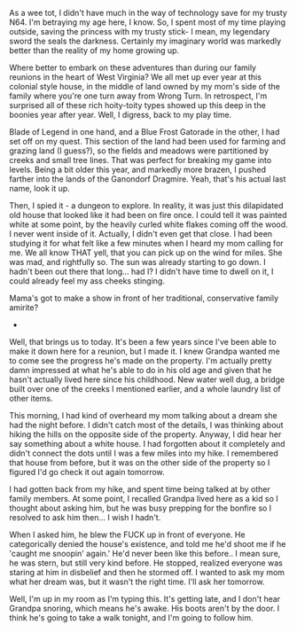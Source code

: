 As a wee tot, I didn't have much in the way of technology save for my trusty N64. I'm betraying my age here, I know. So, I spent most of my time playing outside, saving the princess with my trusty stick- I mean, my legendary sword the seals the darkness. Certainly my imaginary world was markedly better than the reality of my home growing up.

Where better to embark on these adventures than during our family reunions in the heart of West Virginia? We all met up ever year at this colonial style house, in the middle of land owned by my mom's side of the family where you're one turn away from Wrong Turn. In retrospect, I'm surprised all of these rich hoity-toity types showed up this deep in the boonies year after year. Well, I digress, back to my play time. 

Blade of Legend in one hand, and a Blue Frost Gatorade in the other, I had set off on my quest. This section of the land had been used for farming and grazing land (I guess?), so the fields and meadows were partitioned by creeks and small tree lines. That was perfect for breaking my game into levels. Being a bit older this year, and markedly more brazen, I pushed farther into the lands of the Ganondorf Dragmire. Yeah, that's his actual last name, look it up. 

Then, I spied it - a dungeon to explore. In reality, it was just this dilapidated old house that looked like it had been on fire once. I could tell it was painted white at some point, by the heavily curled white flakes coming off the wood. I never went inside of it. Actually, I didn't even get that close. I had been studying it for what felt like a few minutes when I heard my mom calling for me. We all know THAT yell, that you can pick up on the wind for miles. She was mad, and rightfully so. The sun was already starting to go down. I hadn't been out there that long... had I? I didn't have time to dwell on it, I could already feel my ass cheeks stinging. 

Mama's got to make a show in front of her traditional, conservative family amirite?

-

Well, that brings us to today. It's been a few years since I've been able to make it down here for a reunion, but I made it. I knew Grandpa wanted me to come see the progress he's made on the property. I'm actually pretty damn impressed at what he's able to do in his old age and given that he hasn't actually lived here since his childhood. New water well dug, a bridge built over one of the creeks I mentioned earlier, and a whole laundry list of other items. 

This morning, I had kind of overheard my mom talking about a dream she had the night before. I didn't catch most of the details, I was thinking about hiking the hills on the opposite side of the property. Anyway, I did hear her say something about a white house. I had forgotten about it completely and didn't connect the dots until I was a few miles into my hike. I remembered that house from before, but it was on the other side of the property so I figured I'd go check it out again tomorrow. 

I had gotten back from my hike, and spent time being talked at by other family members. At some point, I recalled Grandpa lived here as a kid so I thought about asking him, but he was busy prepping for the bonfire so I resolved to ask him then... I wish I hadn't.

When I asked him, he blew the FUCK up in front of everyone. He categorically denied the house's existence, and told me he'd shoot me if he 'caught me snoopin' again.' He'd never been like this before.. I mean sure, he was stern, but still very kind before. He stopped, realized everyone was staring at him in disbelief and then he stormed off. I wanted to ask my mom what her dream was, but it wasn't the right time. I'll ask her tomorrow.

Well, I'm up in my room as I'm typing this. It's getting late, and I don't hear Grandpa snoring, which means he's awake. His boots aren't by the door. I think he's going to take a walk tonight, and I'm going to follow him.